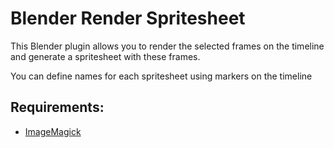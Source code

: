 # Blender Render Spritesheet

This Blender plugin allows you to render the selected frames on the timeline and generate a spritesheet with these frames.

You can define names for each spritesheet using markers on the timeline

## Requirements:
- [ImageMagick](https://imagemagick.org/)